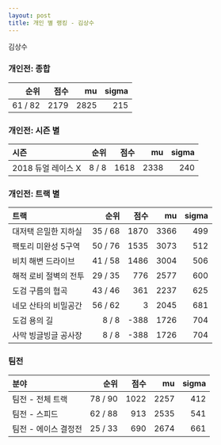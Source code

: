 ```yaml
---
layout: post
title: 개인 별 랭킹 - 김상수
---
```


김상수

### 개인전: 종합

| 순위 | 점수 | mu | sigma |
|---:|---:|---:|---:|
| 61 / 82 | 2179 | 2825 | 215 |

### 개인전: 시즌 별

| 시즌 | 순위 | 점수 | mu | sigma |
|:---|---:|---:|---:|---:|
| 2018 듀얼 레이스 X | 8 / 8 | 1618 | 2338 | 240 |

### 개인전: 트랙 별

| 트랙 | 순위 | 점수 | mu | sigma |
|:---|---:|---:|---:|---:|
| 대저택 은밀한 지하실 | 35 / 68 | 1870 | 3366 | 499 |
| 팩토리 미완성 5구역 | 50 / 76 | 1535 | 3073 | 512 |
| 비치 해변 드라이브 | 41 / 58 | 1486 | 3004 | 506 |
| 해적 로비 절벽의 전투 | 29 / 35 | 776 | 2577 | 600 |
| 도검 구름의 협곡 | 43 / 46 | 361 | 2237 | 625 |
| 네모 산타의 비밀공간 | 56 / 62 | 3 | 2045 | 681 |
| 도검 용의 길 | 8 / 8 | -388 | 1726 | 704 |
| 사막 빙글빙글 공사장 | 8 / 8 | -388 | 1726 | 704 |

### 팀전

| 분야 | 순위 | 점수 | mu | sigma |
|:---|---:|---:|---:|---:|
| 팀전 - 전체 트랙 | 78 / 90 | 1022 | 2257 | 412 |
| 팀전 - 스피드 | 62 / 88 | 913 | 2535 | 541 |
| 팀전 - 에이스 결정전 | 25 / 33 | 690 | 2674 | 661 |
